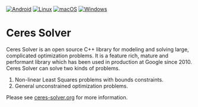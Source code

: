 [![Android](https://github.com/ceres-solver/ceres-solver/actions/workflows/android.yml/badge.svg)](https://github.com/ceres-solver/ceres-solver/actions/workflows/android.yml)
[![Linux](https://github.com/ceres-solver/ceres-solver/actions/workflows/linux.yml/badge.svg)](https://github.com/ceres-solver/ceres-solver/actions/workflows/linux.yml)
[![macOS](https://github.com/ceres-solver/ceres-solver/actions/workflows/macos.yml/badge.svg)](https://github.com/ceres-solver/ceres-solver/actions/workflows/macos.yml)
[![Windows](https://github.com/ceres-solver/ceres-solver/actions/workflows/windows.yml/badge.svg)](https://github.com/ceres-solver/ceres-solver/actions/workflows/windows.yml)

Ceres Solver
============

Ceres Solver is an open source C++ library for modeling and solving
large, complicated optimization problems. It is a feature rich, mature
and performant library which has been used in production at Google
since 2010. Ceres Solver can solve two kinds of problems.

1. Non-linear Least Squares problems with bounds constraints.
2. General unconstrained optimization problems.

Please see [ceres-solver.org](http://ceres-solver.org/) for more
information.
